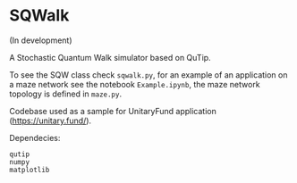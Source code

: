 # SQWalk
(In development)

A Stochastic Quantum Walk simulator based on QuTip.

To see the SQW class check ```sqwalk.py```, for an example of an application on a maze 
network see the notebook ```Example.ipynb```, the maze network topology is defined in ```maze.py```.

Codebase used as a sample for UnitaryFund application (https://unitary.fund/).

Dependecies:
```
qutip
numpy
matplotlib
```
